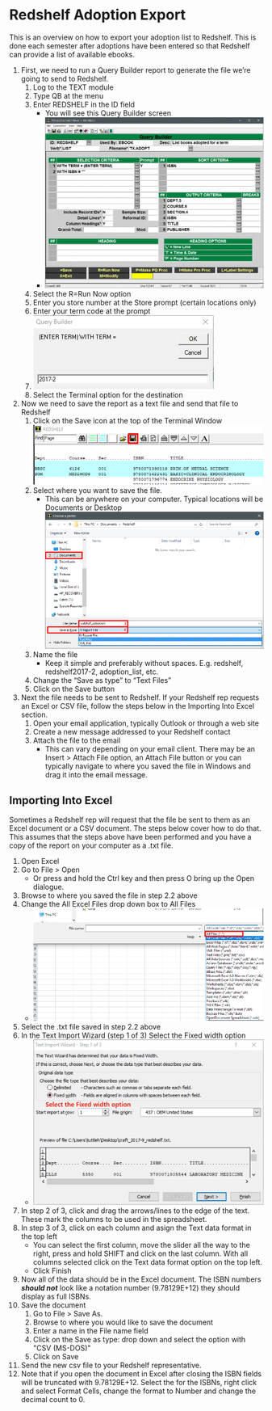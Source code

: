 # Redshelf Adoption Export

<PageHeader />

This is an overview on how to export your adoption list to Redshelf. This is done each semester after adoptions have been entered so that Redshelf can provide a list of available ebooks.

1. First, we need to run a Query Builder report to generate the file we’re going to send to Redshelf.
    1. Log to the TEXT module
    2. Type QB at the menu
    3. Enter REDSHELF in the ID field
        - You will see this Query Builder screen
        - ![](./word-image-550-e1569277383733.png)
    4. Select the R=Run Now option
    5. Enter you store number at the Store prompt (certain locations only)
    6. Enter your term code at the prompt
    7. ![](./word-image-551.png)
    8. Select the Terminal option for the destination
2. Now we need to save the report as a text file and send that file to Redshelf
    1. Click on the Save icon at the top of the Terminal Window![](./word-image-552.png)
    2. Select where you want to save the file.
        - This can be anywhere on your computer. Typical locations will be Documents or Desktop![](./word-image-553.png)
    3. Name the file
        - Keep it simple and preferably without spaces. E.g. redshelf, redshelf2017-2, adoption\_list, etc.
    4. Change the “Save as type” to “Text Files”
    5. Click on the Save button
3. Next the file needs to be sent to Redshelf. If your Redshelf rep requests an Excel or CSV file, follow the steps below in the Importing Into Excel section.
    1. Open your email application, typically Outlook or through a web site
    2. Create a new message addressed to your Redshelf contact
    3. Attach the file to the email
        - This can vary depending on your email client. There may be an Insert > Attach File option, an Attach File button or you can typically navigate to where you saved the file in Windows and drag it into the email message.

## Importing Into Excel

Sometimes a Redshelf rep will request that the file be sent to them as an Excel document or a CSV document. The steps below cover how to do that. This assumes that the steps above have been performed and you have a copy of the report on your computer as a .txt file.

1. Open Excel
2. Go to File > Open
    - Or press and hold the Ctrl key and then press O bring up the Open dialogue.
3. Browse to where you saved the file in step 2.2 above
4. Change the All Excel Files drop down box to All Files
    - ![](./file_type.png)
5. Select the .txt file saved in step 2.2 above
6. In the Text Import Wizard (step 1 of 3) Select the Fixed width option
    - ![](./Excel_Import.gif)
7. In step 2 of 3, click and drag the arrows/lines to the edge of the text. These mark the columns to be used in the spreadsheet.
8. In step 3 of 3, click on each column and asign the Text data format in the top left
    - You can select the first column, move the slider all the way to the right, press and hold SHIFT and click on the last column. With all columns selected click on the Text data format option on the top left.
    - Click Finish
9. Now all of the data should be in the Excel document. The ISBN numbers **_should not_** look like a notation number (9.78129E+12) they should display as full ISBNs.
10. Save the document
    1. Go to File > Save As.
    2. Browse to where you would like to save the document
    3. Enter a name in the File name field
    4. Click on the Save as type: drop down and select the option with "CSV (MS-DOS)"
    5. Click on Save
11. Send the new csv file to your Redshelf representative.
12. Note that if you open the document in Excel after closing the ISBN fields will be truncated with 9.78129E+12. Select the for the ISBNs, right click and select Format Cells, change the format to Number and change the decimal count to 0.

<PageFooter />
